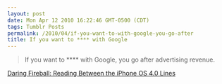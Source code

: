 ```yaml
---
layout: post
date: Mon Apr 12 2010 16:22:46 GMT-0500 (CDT)
tags: Tumblr Posts
permalink: /2010/04/if-you-want-to-with-google-you-go-after
title: If you want to **** with Google
---
```


> If you want to **** with Google, you go after advertising revenue.

[Daring Fireball: Reading Between the iPhone OS 4.0 Lines](http://daringfireball.net/2010/04/reading_between_the_iphone_os_4_lines#fnr3-2010-04-09)
